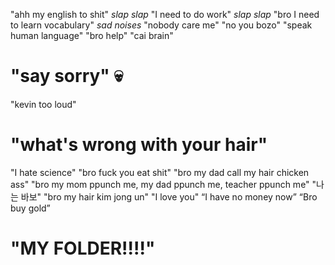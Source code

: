 "ahh my english to shit"
*slap slap* "I need to do work" *slap slap*
"bro I need to learn vocabulary"
*sad noises* "nobody care me"
"no you bozo"
"speak human language"
"bro help"
"cai brain"
# "say sorry" 💀
"kevin too loud"
# "what's wrong with your hair"
"I hate science"
"bro fuck you eat shit"
"bro my dad call my hair chicken ass"
"bro my mom ppunch me, my dad ppunch me, teacher ppunch me"
"나는 바보"
"bro my hair kim jong un"
"I love you"
“I have no money now”
“Bro buy gold”
# "MY FOLDER!!!!"